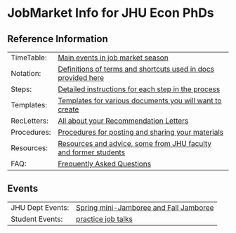 # JobMarket Info for JHU Econ PhDs

## Reference Information

|             |                                                                                          |
|:------------|:-----------------------------------------------------------------------------------------|
| TimeTable:  | [Main events in job market season](\pageurl/TimeTable)                                   |
| Notation:   | [Definitions of terms and shortcuts used in docs provided here](\pageurl/Notation)       |
| Steps:      | [Detailed instructions for each step in the process](\pageurl/Steps)                     |
| Templates:  | [Templates for various documents you will want to create](\bloburl/Templates)            |
| RecLetters: | [All about your Recommendation Letters](\pageurl/RecLetters)                             |
| Procedures: | [Procedures for posting and sharing your materials](\bloburl/JobMarketProceduresHelp.md) |
| Resources:  | [Resources and advice, some from JHU faculty and former students](\bloburl/Resources)    |
| FAQ:        | [Frequently Asked Questions](\pageurl/FAQ)                                               |

## Events

|                  |                                                                                                      |
|:-----------------|:-----------------------------------------------------------------------------------------------------|
| JHU Dept Events: | [Spring mini-Jamboree and Fall Jamboree](\pageurl/Jamborees)                                         |
| Student Events:  | [practice job talks](Panopto/Pages/Sessions/List.aspx?folderID=4a25e803-cd94-4e31-b350-b00500e50267) |
